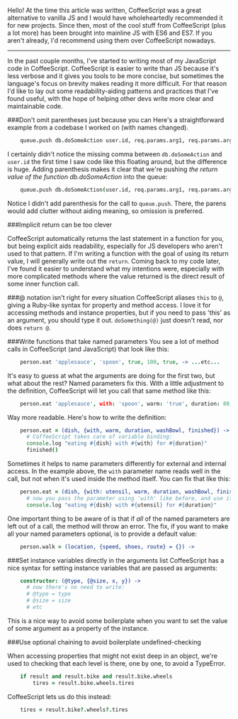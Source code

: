 Hello! At the time this article was written, CoffeeScript was a great alternative to vanilla JS and I would have wholeheartedly recommended it for new projects. Since then, most of the cool stuff from CoffeeScript (plus a lot more) has been brought into mainline JS with ES6 and ES7. If you aren't already, I'd recommend using them over CoffeeScript nowadays.

---

In the past couple months, I've started to writing most of my JavaScript code in CoffeeScript. CoffeeScript is easier to write than JS because it's less verbose and it gives you tools to be more concise, but sometimes the language's focus on brevity makes reading it more difficult. For that reason I'd like to lay out some readability-aiding patterns and practices that I've found useful, with the hope of helping other devs write more clear and maintainable code.


###Don't omit parentheses just because you can
Here's a straightforward example from a codebase I worked on (with names changed).
```coffeescript
	queue.push db.doSomeAction user.id, req.params.arg1, req.params.arg2
```
I certainly didn't notice the missing comma between `db.doSomeAction` and `user.id` the first time I saw code like this floating around, but the difference is huge. Adding parenthesis makes it clear that we're pushing *the return value of the function db.doSomeAction* into the queue:
```coffeescript
	queue.push db.doSomeAction(user.id, req.params.arg1, req.params.arg2)
```
Notice I didn't add parenthesis for the call to `queue.push`. There, the parens would add clutter without aiding meaning, so omission is preferred.

###Implicit return can be too clever

CoffeeScript automatically returns the last statement in a function for you, but being explicit aids readability, especially for JS developers who aren't used to that pattern. If I'm writing a function with the goal of using its return value, I will generally write out the `return`. Coming back to my code later, I've found it easier to understand what my intentions were, especially with more complicated methods where the value returned is the direct result of some inner function call.

###@ notation isn't right for every situation
CoffeeScript aliases `this` to `@`, giving a Ruby-like syntax for property and method access. I love it for accessing methods and instance properties, but if you need to pass 'this' as an argument, you should type it out. `doSomething(@)` just doesn't read, nor does `return @`.

###Write functions that take named parameters
You see a lot of method calls in CoffeeScript (and JavaScript) that look like this:
```coffeescript
	person.eat 'applesauce', 'spoon', true, 100, true, -> ...etc...
```
It's easy to guess at what the arguments are doing for the first two, but what about the rest? Named parameters fix this. With a little adjustment to the definition, CoffeeScript will let you call that same method like this:
```coffeescript
    person.eat 'applesauce', with: 'spoon', warm: 'true', duration: 80, washBowl: true, finished: -> ...etc...
```
Way more readable. Here's how to write the definition:
```coffeescript
	person.eat = (dish, {with, warm, duration, washBowl, finished}) ->
      # CoffeeScript takes care of variable binding:
      console.log "eating #{dish} with #{with} for #{duration}"
      finished()
```    
Sometimes it helps to name parameters differently for external and internal access. In the example above, the `with` parameter name reads well in the call, but not when it's used inside the method itself. You can fix that like this:
```coffeescript
	person.eat = (dish, {with: utensil, warm, duration, washBowl, finished}) ->
      # now you pass the parameter using 'with' like before, and use it as 'utensil':
      console.log "eating #{dish} with #{utensil} for #{duration}"
```
One important thing to be aware of is that if *all* of the named parameters are left out of a call, the method will throw an error. The fix, if you want to make all your named parameters optional, is to provide a default value:
```coffeescript
	person.walk = (location, {speed, shoes, route} = {}) ->
```  
###Set instance variables directly in the arguments list
CoffeeScript has a nice syntax for setting instance variables that are passed as arguments:
```coffeescript
    constructor: (@type, {@size, x, y}) ->
      # now there's no need to write: 
      # @type = type 
      # @size = size
      # etc
```              
This is a nice way to avoid some boilerplate when you want to set the value of some argument as a property of the instance.

###Use optional chaining to avoid boilerplate undefined-checking

When accessing properties that might not exist deep in an object, we're used to checking that each level is there, one by one, to avoid a TypeError.
```coffeescript
	if result and result.bike and result.bike.wheels
	    tires = result.bike.wheels.tires
```
CoffeeScript lets us do this instead:
```coffeescript
	tires = result.bike?.wheels?.tires
 ```
